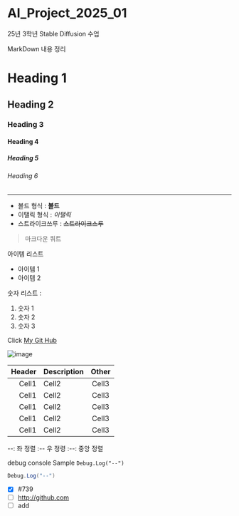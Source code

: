 # AI_Project_2025_01
25년 3학년 Stable Diffusion 수업

MarkDown 내용 정리

<!-- Heading -->

# Heading 1
## Heading 2
### Heading 3
#### Heading 4
##### Heading 5
###### Heading 6

<!-- Line -->

---

<!-- Text attributes -->

+ 볼드 형식 : **볼드**
+ 이탤릭 형식 : *이탤릭*
+ 스트라이크쓰루 : ~~스트라이크스루~~

<!-- Quite -->
> 마크다운 쿼트

<!-- Bullet List -->
아이템 리스트
* 아이템 1
* 아이템 2

<!-- Number List -->
숫자 리스트 :
1. 숫자 1
2. 숫자 2
3. 숫자 3

<!-- Link -->
Click [My Git Hub](http://github.com/내주소)

<!-- Image -->
![image](https://i.namu.wiki/i/HWHKgE1I4yIvnsEppm5EyaPRQ_PndUKjBlzrMzRouaDoquGI3uFk9Byvd6O9MogOp1spXsZiAydr0ihhXVwWcw.webp)

<!-- Table -->

|Header|Description|Other|
|--:|:--|:--:|
|Cell1|Cell2|Cell3|
|Cell1|Cell2|Cell3|
|Cell1|Cell2|Cell3|
|Cell1|Cell2|Cell3|
|Cell1|Cell2|Cell3|

--: 좌 정렬
:-- 우 정령
:--: 중앙 정렬

<!-- Code -->

debug console Sample `Debug.Log("--")`

```C#
Debug.Log("--")
```

<!-- TodoList -->
- [x] #739
- [ ] http://github.com
- [ ] add